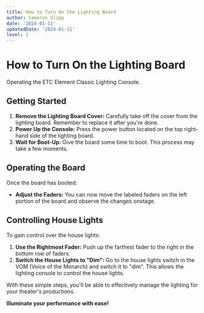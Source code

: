 ```yaml
---
title: How to Turn On the Lighting Board
author: Cameron Slipp
date: '2024-01-11'
updatedDate: '2024-01-11'
level: 1
---
```


# How to Turn On the Lighting Board

Operating the ETC Element Classic Lighting Console.

## Getting Started

1. **Remove the Lighting Board Cover:** Carefully take off the cover from the lighting board. Remember to replace it after you're done.
2. **Power Up the Console:** Press the power button located on the top right-hand side of the lighting board.
3. **Wait for Boot-Up:** Give the board some time to boot. This process may take a few moments.

## Operating the Board

Once the board has booted:

- **Adjust the Faders:** You can now move the labeled faders on the left portion of the board and observe the changes onstage.

## Controlling House Lights

To gain control over the house lights:

1. **Use the Rightmost Fader:** Push up the farthest fader to the right in the bottom row of faders.
2. **Switch the House Lights to "Dim":** Go to the house lights switch in the VOM (Voice of the Monarch) and switch it to "dim". This allows the lighting console to control the house lights.

With these simple steps, you'll be able to effectively manage the lighting for your theater's productions.

**Illuminate your performance with ease!**
